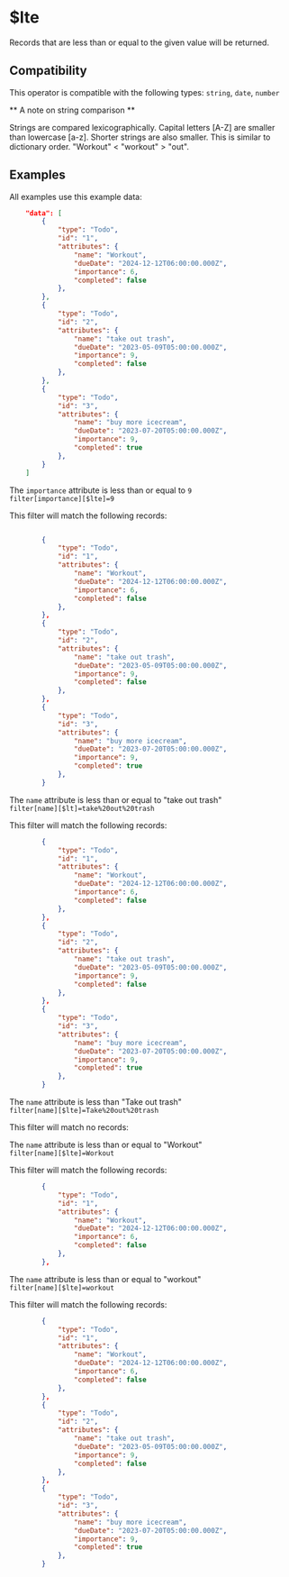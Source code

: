 # $lte

Records that are less than or equal to the given value will be returned.

## Compatibility

This operator is compatible with the following types:
`string`, `date`, `number`

** A note on string comparison **

Strings are compared lexicographically. Capital letters [A-Z] are smaller than lowercase [a-z]. Shorter strings are also smaller. This is similar to dictionary order.
"Workout" < "workout" > "out".

## Examples

All examples use this example data:

```json
    "data": [
        {
            "type": "Todo",
            "id": "1",
            "attributes": {
                "name": "Workout",
                "dueDate": "2024-12-12T06:00:00.000Z",
                "importance": 6,
                "completed": false
            },
        },
        {
            "type": "Todo",
            "id": "2",
            "attributes": {
                "name": "take out trash",
                "dueDate": "2023-05-09T05:00:00.000Z",
                "importance": 9,
                "completed": false
            },
        },
        {
            "type": "Todo",
            "id": "3",
            "attributes": {
                "name": "buy more icecream",
                "dueDate": "2023-07-20T05:00:00.000Z",
                "importance": 9,
                "completed": true
            },
        }
    ]
```

The `importance` attribute is less than or equal to `9`<br>
`filter[importance][$lte]=9`<br>

This filter will match the following records:<br>

```json

        {
            "type": "Todo",
            "id": "1",
            "attributes": {
                "name": "Workout",
                "dueDate": "2024-12-12T06:00:00.000Z",
                "importance": 6,
                "completed": false
            },
        },
        {
            "type": "Todo",
            "id": "2",
            "attributes": {
                "name": "take out trash",
                "dueDate": "2023-05-09T05:00:00.000Z",
                "importance": 9,
                "completed": false
            },
        },
        {
            "type": "Todo",
            "id": "3",
            "attributes": {
                "name": "buy more icecream",
                "dueDate": "2023-07-20T05:00:00.000Z",
                "importance": 9,
                "completed": true
            },
        }
```

The `name` attribute is less than or equal to "take out trash"<br>
`filter[name][$lt]=take%20out%20trash`<br>

This filter will match the following records:<br>

```json
        {
            "type": "Todo",
            "id": "1",
            "attributes": {
                "name": "Workout",
                "dueDate": "2024-12-12T06:00:00.000Z",
                "importance": 6,
                "completed": false
            },
        },
        {
            "type": "Todo",
            "id": "2",
            "attributes": {
                "name": "take out trash",
                "dueDate": "2023-05-09T05:00:00.000Z",
                "importance": 9,
                "completed": false
            },
        },
        {
            "type": "Todo",
            "id": "3",
            "attributes": {
                "name": "buy more icecream",
                "dueDate": "2023-07-20T05:00:00.000Z",
                "importance": 9,
                "completed": true
            },
        }
```

The `name` attribute is less than "Take out trash"<br>
`filter[name][$lte]=Take%20out%20trash`<br>

This filter will match no records:<br>

The `name` attribute is less than or equal to "Workout"<br>
`filter[name][$lte]=Workout`<br>

This filter will match the following records:<br>

```json
        {
            "type": "Todo",
            "id": "1",
            "attributes": {
                "name": "Workout",
                "dueDate": "2024-12-12T06:00:00.000Z",
                "importance": 6,
                "completed": false
            },
        },
```

The `name` attribute is less than or equal to "workout"<br>
`filter[name][$lte]=workout`<br>

This filter will match the following records:<br>

```json
        {
            "type": "Todo",
            "id": "1",
            "attributes": {
                "name": "Workout",
                "dueDate": "2024-12-12T06:00:00.000Z",
                "importance": 6,
                "completed": false
            },
        },
        {
            "type": "Todo",
            "id": "2",
            "attributes": {
                "name": "take out trash",
                "dueDate": "2023-05-09T05:00:00.000Z",
                "importance": 9,
                "completed": false
            },
        },
        {
            "type": "Todo",
            "id": "3",
            "attributes": {
                "name": "buy more icecream",
                "dueDate": "2023-07-20T05:00:00.000Z",
                "importance": 9,
                "completed": true
            },
        }
```
